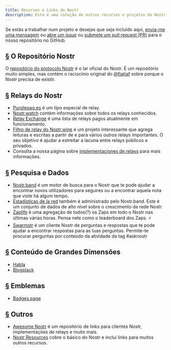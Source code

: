 ```yaml
---
title: Recursos e Links do Nostr
description: Esta é uma coleção de outros recursos e projetos do Nostr que encontramos.
---
```


Se estás a trabalhar num projeto e desejas que seja incluído aqui, [envia-me uma mensagem](https://snort.social/p/npub1zuuajd7u3sx8xu92yav9jwxpr839cs0kc3q6t56vd5u9q033xmhsk6c2uc) ou [abre um issue](https://github.com/erskingardner/nostr-how/issues) ou [submete um pull request (PR)](https://github.com/erskingardner/nostr-how/pulls) para o nosso repositório no GitHub.

## [§](#repositorio-nostr) O Repositório Nostr

O [repositório do protocolo Nostr](https://github.com/nostr-protocol/nostr) é o lar oficial do Nostr. É um repositório muito simples, mas contém o raciocínio original do [@fiatjaf](https://github.com/fiatjaf) sobre porque o Nostr precisa de existir.

## [§](#relays-nostr) Relays do Nostr

-   [Purplepag.es](https://purplepag.es/what) é um tipo especial de relay.
-   [Nostr.watch](https://nostr.watch/relays/find) contém informações sobre todos os relays conhecidos.
-   [Relay Exchange](https://relay.exchange/) é uma lista de relays pagos atualmente em funcionamento.
-   [Filtro de relay do Nostr.wine](https://nostr-wine.github.io/filter-relay/) é um projeto interessante que agrega leituras e escritas a partir de e para vários outros relays importantes. O seu objetivo é ajudar a estreitar a lacuna entre relays públicos e privados.
-   Consulta a nossa página sobre [implementaciones de relays](/pt/relay-implementations) para mais informações.

## [§](#pesquisa-dados) Pesquisa e Dados

-   [Nostr.band](https://nostr.band) é um motor de busca para o Nostr que te pode ajudar a encontrar novos utilizadores para seguires ou a encontrar aquela nota que viste há algum tempo.
-   [Estadísticas de la red](https://stats.nostr.band) também é administrado pelo Nostr.band. Este é um conjunto de dados de alto nível sobre o crescimento da rede Nostr.
-   [Zaplife](https://zaplife.lol) é uma agregação de todos(?) os Zaps em todo o Nostr nas últimas várias horas. Pensa nele como o leaderboard dos Zaps. ⚡
-   [Swarmstr](https://swarmstr.com) é um cliente Nostr de perguntas e respostas que te pode ajudar a encontrar respostas para as tuas perguntas. Permite-te procurar perguntas por conteúdo da atividade da tag #asknostr

## [§](#conteudo-grande) Conteúdo de Grandes Dimensões

-   [Habla](https://habla.news)
-   [Blogstack](https://blogstack.io/)

## [§](#emblemas) Emblemas

-   [Badges.page](https://badges.page/)

## [§](#outros) Outros

-   [Awesome Nostr](https://www.nostr.net) é um repositório de links para clientes Nostr, implementações de relays e muito mais.
-   [Nostr Resources](https://nostr-resources.com) cobre o básico do Nostr e inclui links para muitos outros recursos.
